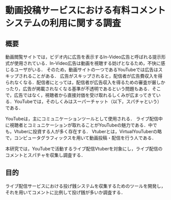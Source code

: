 # 動画投稿サービスにおける有料コメントシステムの利用に関する調査
## 概要
動画閲覧サイトでは，ビデオ内に広告を表示するIn-Video広告と呼ばれる提示形式が使用されている．In-Video広告は動画を視聴する妨げとなるため，不快に感じるユーザがいる．
そのため，動画サイトの一つであるYouTubeでは広告はスキップされることがある．
広告がスキップされると，配信者が広告費収入を得られなくなる．配信者にとっては，配信者が広告収入を得るための審査が厳しかったり，広告が掲載されなくなる基準が不透明であるという問題もある．そこで，広告ではなく，視聴者から直接対価を受け取れるしくみが広まってきている．YouTubeでは，そのしくみはスーパーチャット（以下，スパチャという）である．

YouTubeは，主にコミュニケーションツールとして使用される．
ライブ配信中に視聴者とコミュニケーションが取れることがYouTubeの魅力である．中でも，Vtuberに投資する人が多く存在する．
Vtuberとは，VirtualYouTuberの略で，コンピュータグラフィックスを用いて動画投稿・配信を行う人である．

本研究では，YouTubeで活動するライブ配信Vtuberを対象にし，ライブ配信のコメントとスパチャを収集し調査する．

## 目的
ライブ配信サービスにおける投げ銭システムを収集するためのツールを開発し，それを用いてコメントに比例して投げ銭が多いか調査する．
